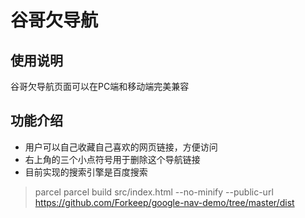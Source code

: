 # 谷哥欠导航

## 使用说明
谷哥欠导航页面可以在PC端和移动端完美兼容

## 功能介绍
- 用户可以自己收藏自己喜欢的网页链接，方便访问
- 右上角的三个小点符号用于删除这个导航链接
- 目前实现的搜索引擎是百度搜索



> parcel 
>parcel  build src/index.html --no-minify --public-url https://github.com/Forkeep/google-nav-demo/tree/master/dist